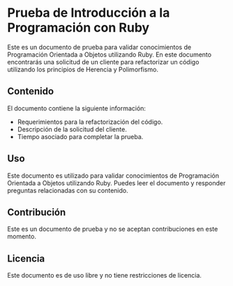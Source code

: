 # Prueba de Introducción a la Programación con Ruby

Este es un documento de prueba para validar conocimientos de Programación Orientada a Objetos utilizando Ruby. En este documento encontrarás una solicitud de un cliente para refactorizar un código utilizando los principios de Herencia y Polimorfismo.

## Contenido

El documento contiene la siguiente información:

- Requerimientos para la refactorización del código.
- Descripción de la solicitud del cliente.
- Tiempo asociado para completar la prueba.

## Uso

Este documento es utilizado para validar conocimientos de Programación Orientada a Objetos utilizando Ruby. Puedes leer el documento y responder preguntas relacionadas con su contenido.

## Contribución

Este es un documento de prueba y no se aceptan contribuciones en este momento.

## Licencia

Este documento es de uso libre y no tiene restricciones de licencia.
